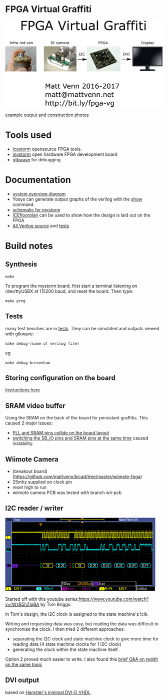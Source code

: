 # FPGA Virtual Graffiti

![overview](docs/overview.png)

[example output and construction photos](https://photos.app.goo.gl/kivlfcmlp4oecVpu1)

# Tools used

* [icestorm](http://www.clifford.at/icestorm/) opensource FPGA tools.
* [mystorm](https://mystorm.uk/) open hardware FPGA development board
* [gtkwave](http://gtkwave.sourceforge.net/) for debugging.

# Documentation

* [system overview diagram](docs/module_overview.svg)
* Yosys can generate output graphs of the verilog with the [show](http://www.clifford.at/yosys/cmd_show.html) command.
* [schematic for mystorm](https://gitlab.com/Folknology/mystorm/blob/BlackIce/BlackIce-schematic.pdf)
* [ICEfloorplan](https://knielsen.github.io/ice40_viewer/ice40_viewer.html) can be used to show how the design is laid out on the FPGA
* [All Verilog source](src) and [tests](tests)

# Build notes

## Synthesis

    make

To program the mystorm board, first start a terminal listening on /dev/ttyUSBX
at 115200 baud, and reset the board. Then type:

    make prog

## Tests

many test benches are in [tests](tests). They can be simulated and outputs
viewed with gtkwave:

    make debug-[name of verilog file]

eg

    make debug-bresenham
    
## Storing configuration on the board

[Instructions
here](https://forum.mystorm.uk/t/config-from-non-voltatile-memory/242/2)

## SRAM video buffer

Using the SRAM on the back of the board for persistant graffitis. This caused 2
major issues:

* [PLL and SRAM pins collide on the board layout](https://forum.mystorm.uk/t/placement-conflict-between-sb-io-for-ram-and-pll/224/12)
* [switching the SB_IO pins and SRAM pins at the same time](https://forum.mystorm.uk/t/fpga-unreliability-crashing-hanging/252/19) caused instability.

## Wiimote Camera

* (breakout board)[https://github.com/mattvenn/kicad/tree/master/wiimote-fpga)
* 25mhz supplied on clock pin
* reset high to run
* wiimote camera PCB was tested with branch wii-pcb

## I2C reader / writer

![fpga read](docs/fpga-i2c-read.png)

Started off with this youtube series:https://www.youtube.com/watch?v=rWzB5hZlqBA
by Tom Briggs.

In Tom's design, the I2C clock is assigned to the state machine's !clk.

Writing and requesting data was easy, but reading the data was difficult to
synchronize the clock. I then tried 2 different approaches:

* separating the I2C clock and state machine clock to give more time for reading
 data (4 state machine clocks for 1 I2C clock)
* generating the clock within the state machine itself.

Option 2 proved much easier to write. I also found this [brief Q&A on reddit on
the same topic](https://m.reddit.com/r/FPGA/comments/4oltue/when_writing_communication_protocols_spi_i2c_etc/)

## DVI output

based on [Hamster's minimal DVI-D
VHDL](http://hamsterworks.co.nz/mediawiki/index.php/Minimal_DVI-D)
